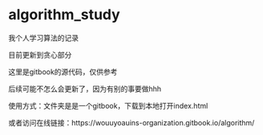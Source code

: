 # algorithm_study
<p>我个人学习算法的记录</p>
<p>目前更新到贪心部分</p>
<p>这里是gitbook的源代码，仅供参考</p>
<p>后续可能不怎么会更新了，因为有别的事要做hhh</p>
<p>使用方式：文件夹是是一个gitbook，下载到本地打开index.html</p>
<p>或者访问在线链接：https://wouuyoauins-organization.gitbook.io/algorithm/</p>

